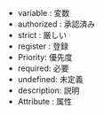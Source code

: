 - variable : 変数
- authorized : 承認済み
- strict : 厳しい
- register : 登録
- Priority: 優先度
- required: 必要
- undefined: 未定義
- description: 説明
- Attribute : 属性
